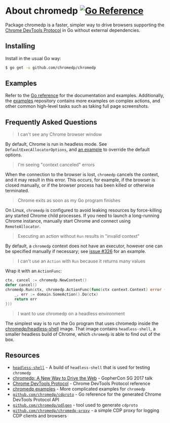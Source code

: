 # About chromedp [![Go Reference][goref-chromedp-status]][goref-chromedp]

Package chromedp is a faster, simpler way to drive browsers supporting the
[Chrome DevTools Protocol][devtools-protocol] in Go without external dependencies.

## Installing

Install in the usual Go way:

```sh
$ go get -u github.com/chromedp/chromedp
```

## Examples

Refer to the [Go reference][goref-chromedp] for the documentation and examples.
Additionally, the [examples][chromedp-examples] repository contains more
examples on complex actions, and other common high-level tasks such as taking
full page screenshots.

## Frequently Asked Questions

> I can't see any Chrome browser window

By default, Chrome is run in headless mode. See `DefaultExecAllocatorOptions`, and
[an example][goref-chromedp-exec-allocator] to override the default options.

> I'm seeing "context canceled" errors

When the connection to the browser is lost, `chromedp` cancels the context, and
it may result in this error. This occurs, for example, if the browser is closed
manually, or if the browser process has been killed or otherwise terminated.

> Chrome exits as soon as my Go program finishes

On Linux, `chromedp` is configured to avoid leaking resources by force-killing
any started Chrome child processes. If you need to launch a long-running Chrome
instance, manually start Chrome and connect using `RemoteAllocator`.

> Executing an action without `Run` results in "invalid context"

By default, a `chromedp` context does not have an executor, however one can be
specified manually if necessary; see [issue #326][github-326]
for an example.

> I can't use an `Action` with `Run` because it returns many values

Wrap it with an `ActionFunc`:

```go
ctx, cancel := chromedp.NewContext()
defer cancel()
chromedp.Run(ctx, chromedp.ActionFunc(func(ctx context.Context) error {
	_, err := domain.SomeAction().Do(ctx)
	return err
}))
```

> I want to use chromedp on a headless environment

The simplest way is to run the Go program that uses chromedp inside the
[chromedp/headless-shell][docker-headless-shell] image. That image contains
`headless-shell`, a smaller headless build of Chrome, which `chromedp` is able
to find out of the box.

## Resources

* [`headless-shell`][docker-headless-shell] - A build of `headless-shell` that is used for testing `chromedp`
* [chromedp: A New Way to Drive the Web][gophercon-2017-presentation] - GopherCon SG 2017 talk
* [Chrome DevTools Protocol][devtools-protocol] - Chrome DevTools Protocol reference
* [chromedp examples][chromedp-examples] - More complicated examples for `chromedp`
* [`github.com/chromedp/cdproto`][goref-cdproto] - Go reference for the generated Chrome DevTools Protocol API
* [`github.com/chromedp/pdlgen`][chromedp-pdlgen] - tool used to generate `cdproto`
* [`github.com/chromedp/chromedp-proxy`][chromedp-proxy] - a simple CDP proxy for logging CDP clients and browsers

[chromedp-examples]: https://github.com/chromedp/examples
[chromedp-pdlgen]: https://github.com/chromedp/pdlgen
[chromedp-proxy]: https://github.com/chromedp/chromedp-proxy
[devtools-protocol]: https://chromedevtools.github.io/devtools-protocol/
[docker-headless-shell]: https://hub.docker.com/r/chromedp/headless-shell/
[github-326]: https://github.com/chromedp/chromedp/issues/326
[gophercon-2017-presentation]: https://www.youtube.com/watch?v=_7pWCg94sKw
[goref-cdproto]: https://pkg.go.dev/github.com/chromedp/cdproto
[goref-chromedp-exec-allocator]: https://pkg.go.dev/github.com/chromedp/chromedp#example-ExecAllocator
[goref-chromedp]: https://pkg.go.dev/github.com/chromedp/chromedp
[goref-chromedp-status]: https://pkg.go.dev/badge/github.com/chromedp/chromedp.svg
